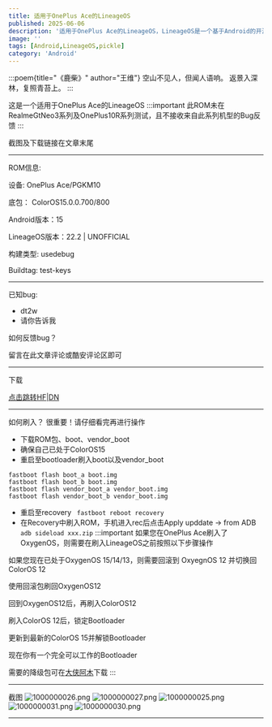 ```yaml
---
title: 适用于OnePlus Ace的LineageOS
published: 2025-06-06
description: '适用于OnePlus Ace的LineageOS，LineageOS是一个基于Android的开源操作系统，旨在为用户提供更加纯净、安全和可定制的使用体验。本文将介绍如何在OnePlus Ace设备上安装和体验LineageOS。'
image: ''
tags: [Android,LineageOS,pickle]
category: 'Android'
---
```


:::poem{title="《鹿柴》" author="王维"}
空山不见人，但闻人语响。
返景入深林，复照青苔上。
:::

这是一个适用于OnePlus Ace的LineageOS
:::important
此ROM未在RealmeGtNeo3系列及OnePlus10R系列测试，且不接收来自此系列机型的Bug反馈
:::

截图及下载链接在文章末尾

---
ROM信息:

设备: OnePlus Ace/PGKM10

底包： ColorOS15.0.0.700/800

Android版本：15

LineageOS版本：22.2 | UNOFFICIAL

构建类型: usedebug

Buildtag: test-keys

---
已知bug:
- dt2w
- 请你告诉我

如何反馈bug？

留言在此文章评论或酷安评论区即可

---
下载

[点击跳转HF|DN](https://dl.wzwzx.cn/huif)

---
如何刷入？ 很重要！请仔细看完再进行操作
- 下载ROM包、boot、vendor_boot
- 确保自己已处于ColorOS15
- 重启至bootloader刷入boot以及vendor_boot
```
fastboot flash boot_a boot.img
fastboot flash boot_b boot.img
fastboot flash vendor_boot_a vendor_boot.img
fastboot flash vendor_boot_b vendor_boot.img
```
- 重启至recovery
``` fastboot reboot recovery```
- 在Recovery中刷入ROM，手机进入rec后点击Apply upddate -> from ADB
``` adb sideload xxx.zip```
:::important
如果您在OnePlus Ace刷入了OxygenOS，则需要在刷入LineageOS之前按照以下步骤操作

如果您现在已处于OxygenOS 15/14/13，则需要回滚到 OxyegnOS 12 并切换回 ColorOS 12

使用回滚包刷回OxygenOS12

回到OxygenOS12后，再刷入ColorOS12

刷入ColorOS 12后，锁定Bootloader

更新到最新的ColorOS 15并解锁Bootloader

现在你有一个完全可以工作的Bootloader

需要的降级包可在[大侠阿木](https://yun.daxiaamu.com/OnePlus_Roms/%E4%B8%80%E5%8A%A0OnePlus%20Ace/)下载
:::

---
截图
![1000000026.png](https://img.picui.cn/free/2025/06/06/6842f89008ea4.png)
![1000000027.png](https://img.picui.cn/free/2025/06/06/6842f89039a85.png)
![1000000025.png](https://img.picui.cn/free/2025/06/06/6842f8904fcac.png)
![1000000031.png](https://img.picui.cn/free/2025/06/06/6842f8900b4dd.png)
![1000000030.png](https://img.picui.cn/free/2025/06/06/6842f88ff12f8.png)

---